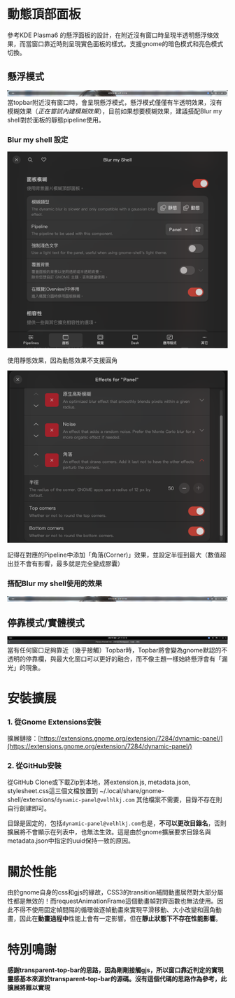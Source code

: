 # 動態頂部面板
參考KDE Plasma6 的懸浮面板的設計，在附近沒有窗口時呈現半透明懸浮條效果，而當窗口靠近時則呈現實色面板的樣式。支援gnome的暗色模式和亮色模式切換。

## 懸浮模式
![懸浮模式](readme_images/transparent.png)
當topbar附近沒有窗口時，會呈現懸浮模式，懸浮模式僅僅有半透明效果，沒有模糊效果（*正在嘗試內建模糊效果*），目前如果想要模糊效果，建議搭配Blur my shell對於面板的靜態pipeline使用。
### Blur my shell 設定
![Blur my shell 設定](readme_images/bms_settings1.png)

使用靜態效果，因為動態效果不支援圓角

![Blur my shell Pipeline 設定](readme_images/bms_settings2.png)

記得在對應的Pipeline中添加「角落(Corner)」效果，並設定半徑到最大（數值超出並不會有影響，最多就是完全變成膠囊）
### 搭配Blur my shell使用的效果
![帶模糊的懸浮效果](readme_images/blur.png)

## 停靠模式/實體模式
![停靠模式](readme_images/solid.png)
當有任何窗口足夠靠近（幾乎接觸）Topbar時，Topbar將會變為gnome默認的不透明的停靠欄，與最大化窗口可以更好的融合，而不像主題一樣始終懸浮會有「漏光」的現象。

# 安裝擴展
### 1. 從Gnome Extensions安裝
擴展鏈接：[https://extensions.gnome.org/extension/7284/dynamic-panel/](https://extensions.gnome.org/extension/7284/dynamic-panel/)
### 2. 從GitHub安裝
從GitHub Clone或下載Zip到本地，將extension.js, metadata.json, stylesheet.css這三個文檔放置到 ~/.local/share/gnome-shell/extensions/`dynamic-panel@velhlkj.com` 其他檔案不需要，目錄不存在則自行創建即可。

目錄是固定的，包括`dynamic-panel@velhlkj.com`也是，**不可以更改目錄名**，否則擴展將不會顯示在列表中，也無法生效。這是由於gnome擴展要求目錄名與metadata.json中指定的uuid保持一致的原因。

# 關於性能
由於gnome自身的css和gjs的緣故，CSS3的transition補間動畫居然對大部分屬性都是無效的！而requestAnimationFrame這個動畫幀對齊函數也無法使用。因此不得不使用固定幀間隔的循環做逐幀動畫來實現平滑移動、大小改變和圓角動畫，因此在**動畫過程中**性能上會有一定影響。但在**靜止狀態下不存在性能影響**。

# 特別鳴謝
**感謝transparent-top-bar的思路，因為剛剛接觸gjs，所以窗口靠近判定的實現靈感基本來源於transparent-top-bar的源碼。沒有這個代碼的思路作為參考，此擴展將難以實現**
